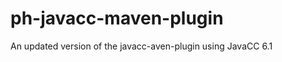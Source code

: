 ph-javacc-maven-plugin
======================

An updated version of the javacc-aven-plugin using JavaCC 6.1
